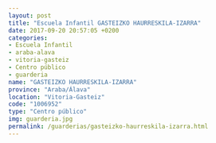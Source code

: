 ```yaml
---
layout: post
title: "Escuela Infantil GASTEIZKO HAURRESKILA-IZARRA"
date: 2017-09-20 20:57:05 +0200
categories:
- Escuela Infantil
- araba-alava
- vitoria-gasteiz
- Centro público
- guarderia
name: "GASTEIZKO HAURRESKILA-IZARRA"
province: "Araba/Álava"
location: "Vitoria-Gasteiz"
code: "1006952"
type: "Centro público"
img: guarderia.jpg
permalink: /guarderias/gasteizko-haurreskila-izarra.html
---
```


